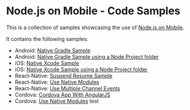 # Node.js on Mobile - Code Samples

This is a collection of samples showcasing the use of [Node.js on Mobile](https://github.com/janeasystems/nodejs-mobile).

It contains the following samples:
* Android: [Native Gradle Sample](android/native-gradle)
* Android: [Native Gradle Sample using a Node Project folder](android/native-gradle-node-folder)
* iOS: [Native Xcode Sample](ios/native-xcode)
* iOS: [Native Xcode Sample using a Node Project folder](ios/native-xcode-node-folder)
* React-Native: [Suspend Resume Sample](react-native/SuspendResume)
* React-Native: [Use Native Modules](react-native/UseNativeModules)
* React-Native: [Use Multiple Channel Events](react-native/UseMultipleChannels)
* Cordova: [Cordova App With AngularJS](cordova-angularjs)
* Cordova: [Use Native Modules](cordova/UseNativeModules)
test
